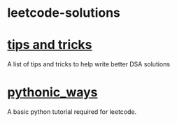 # leetcode-solutions

# [tips and tricks](src/tools/tips.md)
A list of tips and tricks to help write better DSA solutions

# [pythonic_ways](src/tools/pythonic_ways.py)
A basic python tutorial required for leetcode.
